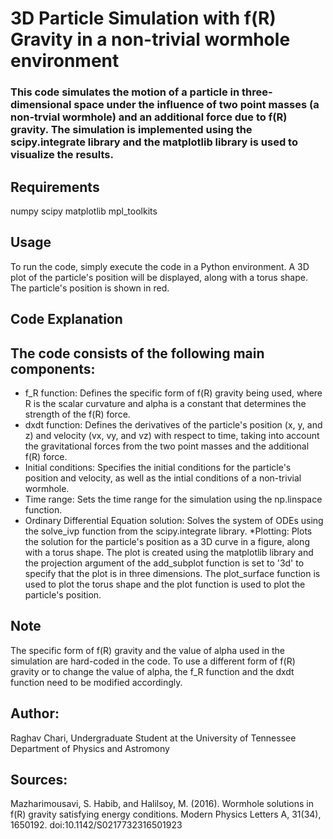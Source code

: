 # 3D Particle Simulation with f(R) Gravity in a non-trivial wormhole environment

### This code simulates the motion of a particle in three-dimensional space under the influence of two point masses (a non-trvial wormhole) and an additional force due to f(R) gravity. The simulation is implemented using the scipy.integrate library and the matplotlib library is used to visualize the results.

## Requirements
numpy
scipy
matplotlib
mpl_toolkits

## Usage
To run the code, simply execute the code in a Python environment. A 3D plot of the particle's position will be displayed, along with a torus shape. The particle's position is shown in red.

## Code Explanation
## The code consists of the following main components:

* f_R function: Defines the specific form of f(R) gravity being used, where R is the scalar curvature and alpha is a constant that determines the strength of the f(R) force.
* dxdt function: Defines the derivatives of the particle's position (x, y, and z) and velocity (vx, vy, and vz) with respect to time, taking into account the gravitational forces from the two point masses and the additional f(R) force.
* Initial conditions: Specifies the initial conditions for the particle's position and velocity, as well as the intial conditions of a non-trivial wormhole.
* Time range: Sets the time range for the simulation using the np.linspace function.
* Ordinary Differential Equation solution: Solves the system of ODEs using the solve_ivp function from the scipy.integrate library.
*Plotting: Plots the solution for the particle's position as a 3D curve in a figure, along with a torus shape. The plot is created using the matplotlib library and the projection argument of the add_subplot function is set to '3d' to specify that the plot is in three dimensions. The plot_surface function is used to plot the torus shape and the plot function is used to plot the particle's position.

## Note
The specific form of f(R) gravity and the value of alpha used in the simulation are hard-coded in the code. To use a different form of f(R) gravity or to change the value of alpha, the f_R function and the dxdt function need to be modified accordingly.

## Author:

Raghav Chari, Undergraduate Student at the University of Tennessee Department of Physics and Astromony

## Sources:

Mazharimousavi, S. Habib, and Halilsoy, M. (2016). Wormhole solutions in f(R) gravity satisfying energy conditions. Modern Physics Letters A, 31(34), 1650192. doi:10.1142/S0217732316501923



